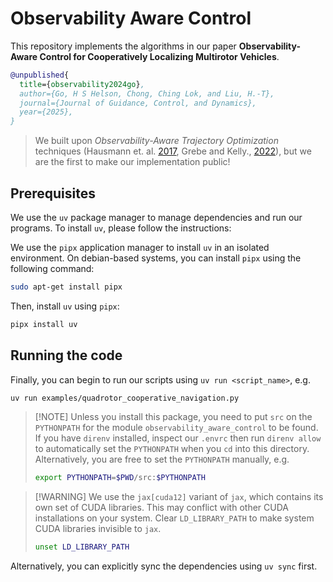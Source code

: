 # Observability Aware Control

This repository implements the algorithms in our paper **Observability-Aware
Control for Cooperatively Localizing Multirotor Vehicles**.

```bibtex
@unpublished{
  title={observability2024go},
  author={Go, H S Helson, Chong, Ching Lok, and Liu, H.-T},
  journal={Journal of Guidance, Control, and Dynamics},
  year={2025},
}
```

> We built upon _Observability-Aware Trajectory Optimization_ techniques
> (Hausmann et. al. [2017](https://ieeexplore.ieee.org/document/7805145), Grebe
> and Kelly., [2022](https://hdl.handle.net/1807/110811)), but we are the first
> to make our implementation public!

## Prerequisites

We use the `uv` package manager to manage dependencies and run our programs. To
install `uv`, please follow the instructions:

We use the `pipx` application manager to install `uv` in an isolated
environment. On debian-based systems, you can install `pipx` using the following
command:

```bash
sudo apt-get install pipx
```

Then, install `uv` using `pipx`:

```bash
pipx install uv
```

## Running the code

Finally, you can begin to run our scripts using `uv run <script_name>`, e.g.

```bash
uv run examples/quadrotor_cooperative_navigation.py
```

> [!NOTE] Unless you install this package, you need to put `src` on the
> `PYTHONPATH` for the module `observability_aware_control` to be found. If you
> have `direnv` installed, inspect our `.envrc` then run `direnv allow` to
> automatically set the `PYTHONPATH` when you `cd` into this directory.
> Alternatively, you are free to set the `PYTHONPATH` manually, e.g.
>
> ```bash
> export PYTHONPATH=$PWD/src:$PYTHONPATH
> ```

> [!WARNING] We use the `jax[cuda12]` variant of `jax`, which contains its own
> set of CUDA libraries. This may conflict with other CUDA installations on your
> system. Clear `LD_LIBRARY_PATH` to make system CUDA libraries invisible to
> `jax`.
>
> ```bash
> unset LD_LIBRARY_PATH
> ```

Alternatively, you can explicitly sync the dependencies using `uv sync` first.
